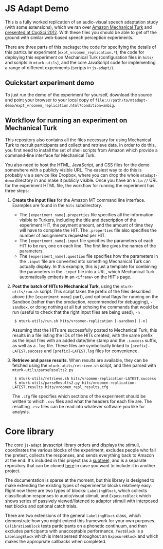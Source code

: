 # JS Adapt Demo

This is a fully worked replication of an audio-visual speech adaptation study (with some extensions), which we ran over [Amazon Mechanical Turk](http://www.mturk.com) and [presented at CogSci 2012](http://www.academia.edu/1532335/Kleinschmidt_D._F._and_Jaeger_T._F._2012_._A_continuum_of_phonetic_adaptation_Evaluating_an_incremental_belief-updating_model_of_recalibration_and_selective_adaptation._In_CogSci12).  With these files you should be able to get off the ground with similar web-based speech perception experiments.  

There are three parts of this package: the code for specifying the details of this particular experiment (`expt_vroomen_replication.*`), the code for deploying this experiment on Mechanical Turk (configuration files in `hits/` and scripts in `mturk-utils`), and the core JavaScript code for implementing a range of different experiments (scripts in `js-adapt/`).

## Quickstart experiment demo

To just run the demo of the experiment for yourself, download the source and point your browser to your local copy of `file:///path/to/mtadapt-demo/expt_vroomen_replication.html?condition=ambig`.  

## Workflow for running an experiment on Mechanical Turk

This repository also contains all the files necessary for using Mechanical Turk to recruit participants and collect and retrieve data.  In order to do this, you first need to install the set of shell scripts from Amazon which provide a command-line interface for Mechanical Turk.

You also need to host the HTML, JavaScript, and CSS files for the demo somewhere with a publicly visible URL.  The easiest way to do this is probably via a service like Dropbox, where you can drop the whole `mtadapt-demo` directory in and make it publicly visible.  Once you have an `http://` URL for the experiment HTML file, the workflow for running the experiment has three steps:

1. **Create the input files** for the Amazon MT command line interface.  Examples are found in the `hits` subdirectory.  
    * The `[experiment_name].properties` file specifies all the information visible to Turkers, including the title and description of the experiment HIT, the payment amount, and the amount of time they will have to complete the HIT.  The `.properties` file also specifies the number of assignments requested per HIT.
    * The `[experiment_name].input` file specifies the parameters of each HIT to be run, one on each line.  The first line gives the names of the parameters.
    * The `[experiment_name].question` file specifies how the parameters in the `.input` file are converted into something Mechanical Turk can actually display.  In this example, this is just a template for combining the parameters in the `.input` file into a URL, which Mechanical Turk automatically embeds in an `<iframe>` on the HIT's page.

2. **Post the batch of HITs to Mechanical Turk**, using the `mturk-utils/run.sh` script.  This script takes the prefix of the files described above (the `[experiment name]` part), and optional flags for running on the Sandbox (rather than the production, recommended for debugging), `-sandbox`, or doing nothing at all but echoing the commands that would be run (useful to check that the right input files are being used), `-n`

        $ mturk-utils/run.sh hits/vroomen-replication [-sandbox] [-n]

    Assuming that the HITs are successfully posted to Mechanical Turk, this results in a file listing the IDs of the HITs created, with the same prefix as the input files with an added date/time stamp and the `.success` suffix, as well as a `.log` file.  These files are symbolically linked to `[prefix]-LATEST.success` and `[prefix]-LATEST.log` files for convenience.

3. **Retrieve and parse results**. When results are available, they can be fetched using the `mturk-utils/retrieve.sh` script, and then parsed with `mturk-utils/parseResults2.py`

        $ mturk-utils/retrieve.sh hits/vroomen-replication-LATEST.success
        $ mturk-utils/parseResults2.py hits/vroomen-replication-LATEST.results hits/vroomen_repl_results.cfg
    
    The `.cfg` file specifies which sections of the experiment should be written to which `.csv` files and what the headers for each file are.  The resulting `.csv` files can be read into whatever software you like for analysis.

    
# Core library

The core `js-adapt` javascript library orders and displays the stimuli, coordinates the various blocks of the experiment, excludes people who fail the pretest, collects the responses, and sends everything back to Amazon at the end.  It's included in this project (as a [subtree](http://psionides.eu/2010/02/04/sharing-code-between-projects-with-git-subtree/)), and is a separate repository that can be cloned [here](https://bitbucket.org/dkleinschmidt/jadapt) in case you want to include it in another project.  

The documentation is sparse at the moment, but this library is designed to make extending the existing types of experimental blocks relatively easy.  Right now there are two types of blocks:  `LabelingBlock`, which collects classification responses to audio/visual stimuli, and `ExposureBlock` which shows series of passively viewed/listened to adaptor stimuli with interposed test blocks and optional catch trials.

There are two extensions of the general `LabelingBlock` class, which demonstrate how you might extend this framework for your own purposes.  `CalibrationBlock` tests participants on a phonetic continuum, and then excludes participants with unacceptable performance.  `TestBlock` is a `LabelingBlock` which is interspersed throughout an `ExposureBlock` and which makes the appropriate callbacks when completed.

